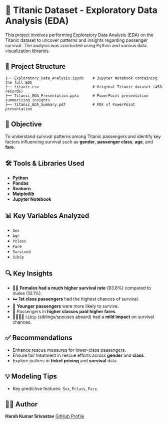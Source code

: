 # 🚢 Titanic Dataset - Exploratory Data Analysis (EDA)

This project involves performing Exploratory Data Analysis (EDA) on the Titanic dataset to uncover patterns and insights regarding passenger survival. The analysis was conducted using Python and various data visualization libraries.

## 📁 Project Structure

```
├── Exploratory_Data_Analysis.ipynb    # Jupyter Notebook containing the full EDA
├── titanic.csv                        # Original Titanic dataset (458 records)
├── Titanic_EDA_Presentation.pptx      # PowerPoint presentation summarizing insights
├── Titanic_EDA_Summary.pdf            # PDF of PowerPoint presentation
```

## 🎯 Objective

To understand survival patterns among Titanic passengers and identify key factors influencing survival such as **gender**, **passenger class**, **age**, and **fare**.

## 🛠️ Tools & Libraries Used

* **Python**
* **Pandas**
* **Seaborn**
* **Matplotlib**
* **Jupyter Notebook**

## 📊 Key Variables Analyzed

* `Sex`
* `Age`
* `Pclass`
* `Fare`
* `Survived`
* `SibSp`

## 🔍 Key Insights

* 👩‍🦰 **Females had a much higher survival rate** (93.8%) compared to males (10.1%).
* 🛏️ **1st class passengers** had the highest chances of survival.
* 👶 **Younger passengers** were more likely to survive.
* 💸 Passengers in **higher classes paid higher fares**.
* 👨‍👩‍👧‍👦 `SibSp` (siblings/spouses aboard) had a **mild impact** on survival chances.

## ✅ Recommendations

* Enhance rescue measures for lower-class passengers.
* Ensure fair treatment in rescue efforts across **gender** and **class**.
* Explore outliers in **ticket pricing** and **survival** data.

## 💡 Modeling Tips

* Key predictive features: `Sex`, `Pclass`, `Fare`.

## 👨‍💻 Author

**Harsh Kumar Srivastav**
[GitHub Profile](https://github.com/harsh154-hk)


